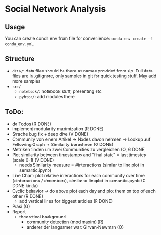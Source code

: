 # Social Network Analysis
## Usage
You can create conda env from file for convenience: ``` conda env create -f conda_env.yml ```. 

## Structure
- `data/`: data files should be there as names provided from zip. Full data files are in .gitignore, only samples in git for quick testing stuff. May add more samples
- `src/`
    - `notebook/`: notebook stuff, presenting etc
    - `pyhton/`: add modules there

## ToDo:
- do Todos (R DONE)
- implement modularity maximization (R DONE)
- Strache bug fix + deep dive (V DONE)
- Community von einem Artikel -> Nodes davon nehmen -> Lookup auf Following Graph -> Similarity berechnen (O DONE)
- Metriken finden um zwei Communities zu vergleichen (O, G DONE)
- Plot similarity between timestamps and "final state" = last timestep (scale 0-1) (V DONE)
  - needs Similarity measure = #interactions (similar to line plot in semantic.ipynb) 
- Line Chart: plot relative interactions for each community over time (#interactions / #members), similar to lineplot in semantic.ipynb (G DONE kinda)
- Cyclic behavior -> do above plot each day and plot them on top of each other (R DONE)
  - add vertical lines for biggest articles (R DONE)
- Präsi (G)
- Report
  - theoretical background
    - community detection (mod maxim) (R)
    - anderer der langsamer war: Girvan-Newman (O)